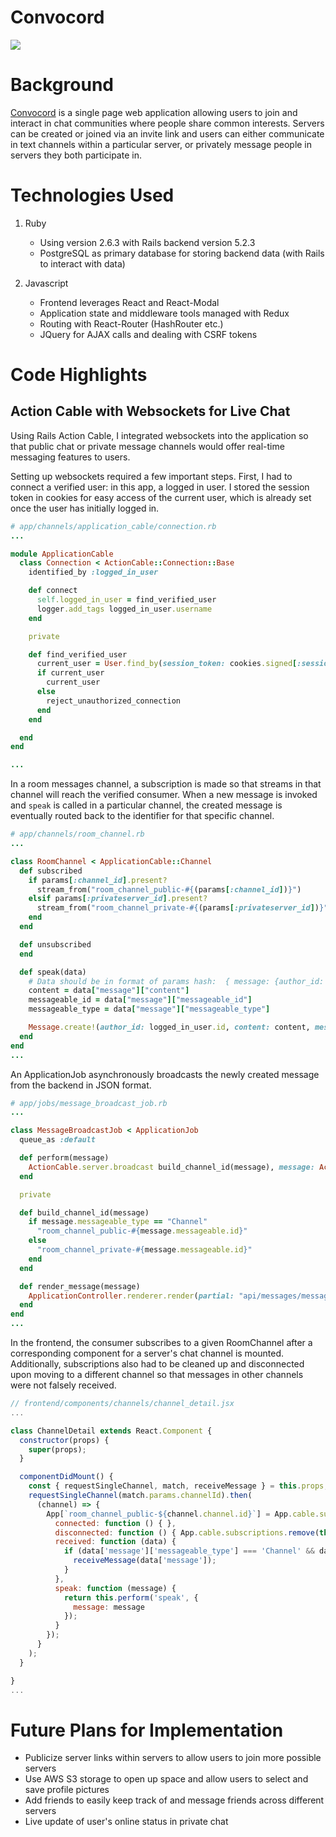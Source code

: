 # Convocord

![](convocord_updated_demo.gif)

# Background

[Convocord](https://convocord.herokuapp.com "Convocord Homepage") is a single page web application allowing users to join and interact in chat communities where people share common interests. Servers can be created or joined via an invite link and users can either communicate in text channels within a particular server, or privately message people in servers they both participate in. 

# Technologies Used

1. Ruby 
    * Using version 2.6.3 with Rails backend version 5.2.3
    * PostgreSQL as primary database for storing backend data (with Rails to interact with data)

2. Javascript 
    * Frontend leverages React and React-Modal
    * Application state and middleware tools managed with Redux 
    * Routing with React-Router (HashRouter etc.)
    * JQuery for AJAX calls and dealing with CSRF tokens

# Code Highlights

## Action Cable with Websockets for Live Chat

Using Rails Action Cable, I integrated websockets into the application so that public chat or private message channels would offer real-time messaging features to users. 

Setting up websockets required a few important steps. First, I had to connect a verified user: in this app, a logged in user. I stored the session token in cookies for easy access of the current user, which is already set once the user has initially logged in. 

```ruby
# app/channels/application_cable/connection.rb
...

module ApplicationCable
  class Connection < ActionCable::Connection::Base
    identified_by :logged_in_user

    def connect 
      self.logged_in_user = find_verified_user
      logger.add_tags logged_in_user.username
    end 

    private 

    def find_verified_user
      current_user = User.find_by(session_token: cookies.signed[:session_token])
      if current_user 
        current_user 
      else
        reject_unauthorized_connection 
      end 
    end 

  end
end

...
```

In a room messages channel, a subscription is made so that streams in that channel will reach the verified consumer. When a new message is invoked and `speak` is called in a particular channel, the created message is eventually routed back to the identifier for that specific channel.  

```ruby
# app/channels/room_channel.rb
...

class RoomChannel < ApplicationCable::Channel
  def subscribed 
    if params[:channel_id].present?
      stream_from("room_channel_public-#{(params[:channel_id])}")
    elsif params[:privateserver_id].present?
      stream_from("room_channel_private-#{(params[:privateserver_id])}")
    end 
  end 

  def unsubscribed
  end

  def speak(data)
    # Data should be in format of params hash:  { message: {author_id: id, content: "", etc. }  }
    content = data["message"]["content"]
    messageable_id = data["message"]["messageable_id"]
    messageable_type = data["message"]["messageable_type"]

    Message.create!(author_id: logged_in_user.id, content: content, messageable_id: messageable_id, messageable_type: messageable_type)
  end 
end 
...
```

An ApplicationJob asynchronously broadcasts the newly created message from the backend in JSON format.

```ruby
# app/jobs/message_broadcast_job.rb
...

class MessageBroadcastJob < ApplicationJob 
  queue_as :default

  def perform(message)
    ActionCable.server.broadcast build_channel_id(message), message: ActiveSupport::JSON.decode(render_message(message))
  end 

  private 

  def build_channel_id(message)
    if message.messageable_type == "Channel" 
      "room_channel_public-#{message.messageable.id}"
    else
      "room_channel_private-#{message.messageable.id}"
    end 
  end 

  def render_message(message)
    ApplicationController.renderer.render(partial: "api/messages/message.json.jbuilder", locals: {message: message})
  end 
end 
...
```

In the frontend, the consumer subscribes to a given RoomChannel after a corresponding component for a server's chat channel is mounted. Additionally, subscriptions also had to be cleaned up and disconnected upon moving to a different channel so that messages in other channels were not falsely received.

```jsx
// frontend/components/channels/channel_detail.jsx
...

class ChannelDetail extends React.Component {
  constructor(props) {
    super(props);
  }

  componentDidMount() {
    const { requestSingleChannel, match, receiveMessage } = this.props;
    requestSingleChannel(match.params.channelId).then(
      (channel) => {
        App[`room_channel_public-${channel.channel.id}`] = App.cable.subscriptions.create({channel: "RoomChannel", channel_id: channel.channel.id}, {
          connected: function () { },
          disconnected: function () { App.cable.subscriptions.remove(this); },
          received: function (data) {
            if (data['message']['messageable_type'] === 'Channel' && data['message']['messageable_id'] === channel.channel.id) {
              receiveMessage(data['message']);
            }
          },
          speak: function (message) {
            return this.perform('speak', {
              message: message
            });
          }
        });
      }
    );
  }

}
...
```

# Future Plans for Implementation
  * Publicize server links within servers to allow users to join more possible servers
  * Use AWS S3 storage to open up space and allow users to select and save profile pictures 
  * Add friends to easily keep track of and message friends across different servers
  * Live update of user's online status in private chat
    